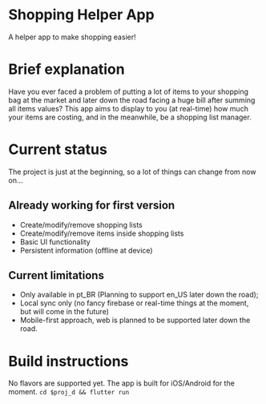# Shopping Helper App
A helper app to make shopping easier!

# Brief explanation
Have you ever faced a problem of putting a lot of items to your shopping bag at the market
and later down the road facing a huge bill after summing all items values? This app aims
to display to you (at real-time) how much your items are costing, and in the meanwhile, 
be a shopping list manager.

# Current status
The project is just at the beginning, so a lot of things can change from now on...

## Already working for first version
- Create/modify/remove shopping lists
- Create/modify/remove items inside shopping lists
- Basic UI functionality
- Persistent information (offline at device)

## Current limitations
- Only available in pt_BR (Planning to support en_US later down the road);
- Local sync only (no fancy firebase or real-time things at the moment, but will come in the future)
- Mobile-first approach, web is planned to be supported later down the road.

# Build instructions
No flavors are supported yet. The app is built for iOS/Android for the moment.
```cd $proj_d && flutter run```
